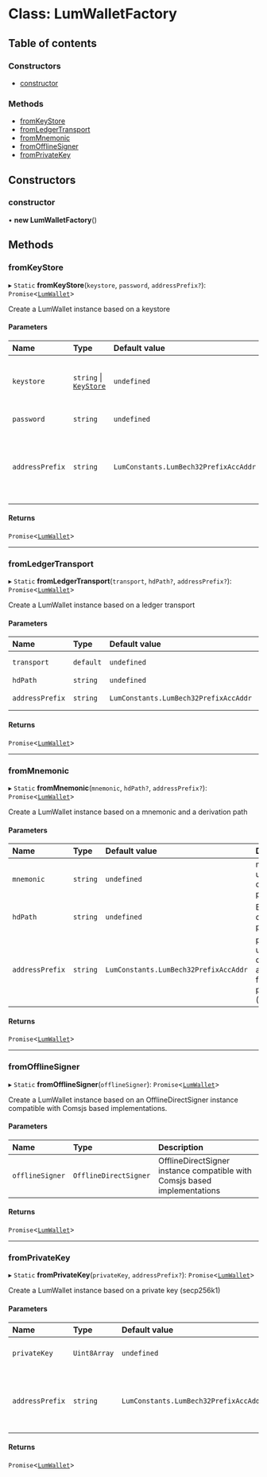 # Class: LumWalletFactory

## Table of contents

### Constructors

- [constructor](LumWalletFactory.md#constructor)

### Methods

- [fromKeyStore](LumWalletFactory.md#fromkeystore)
- [fromLedgerTransport](LumWalletFactory.md#fromledgertransport)
- [fromMnemonic](LumWalletFactory.md#frommnemonic)
- [fromOfflineSigner](LumWalletFactory.md#fromofflinesigner)
- [fromPrivateKey](LumWalletFactory.md#fromprivatekey)

## Constructors

### constructor

• **new LumWalletFactory**()

## Methods

### fromKeyStore

▸ `Static` **fromKeyStore**(`keystore`, `password`, `addressPrefix?`): `Promise`<[`LumWallet`](LumWallet.md)\>

Create a LumWallet instance based on a keystore

#### Parameters

| Name | Type | Default value | Description |
| :------ | :------ | :------ | :------ |
| `keystore` | `string` \| [`KeyStore`](../interfaces/LumUtils.KeyStore.md) | `undefined` | keystore used to decypher the private key |
| `password` | `string` | `undefined` | keystore password |
| `addressPrefix` | `string` | `LumConstants.LumBech32PrefixAccAddr` | prefix to use to derive the address from the public key (ex: lum) |

#### Returns

`Promise`<[`LumWallet`](LumWallet.md)\>

___

### fromLedgerTransport

▸ `Static` **fromLedgerTransport**(`transport`, `hdPath?`, `addressPrefix?`): `Promise`<[`LumWallet`](LumWallet.md)\>

Create a LumWallet instance based on a ledger transport

#### Parameters

| Name | Type | Default value | Description |
| :------ | :------ | :------ | :------ |
| `transport` | `default` | `undefined` | Ledger transport to use (https://github.com/LedgerHQ/ledgerjs) |
| `hdPath` | `string` | `undefined` | BIP44 derivation path |
| `addressPrefix` | `string` | `LumConstants.LumBech32PrefixAccAddr` | prefix to use to derive the address from the public key (ex: lum) |

#### Returns

`Promise`<[`LumWallet`](LumWallet.md)\>

___

### fromMnemonic

▸ `Static` **fromMnemonic**(`mnemonic`, `hdPath?`, `addressPrefix?`): `Promise`<[`LumWallet`](LumWallet.md)\>

Create a LumWallet instance based on a mnemonic and a derivation path

#### Parameters

| Name | Type | Default value | Description |
| :------ | :------ | :------ | :------ |
| `mnemonic` | `string` | `undefined` | mnemonic used to derive the private key |
| `hdPath` | `string` | `undefined` | BIP44 derivation path |
| `addressPrefix` | `string` | `LumConstants.LumBech32PrefixAccAddr` | prefix to use to derive the address from the public key (ex: lum) |

#### Returns

`Promise`<[`LumWallet`](LumWallet.md)\>

___

### fromOfflineSigner

▸ `Static` **fromOfflineSigner**(`offlineSigner`): `Promise`<[`LumWallet`](LumWallet.md)\>

Create a LumWallet instance based on an OfflineDirectSigner instance compatible with Comsjs based implementations.

#### Parameters

| Name | Type | Description |
| :------ | :------ | :------ |
| `offlineSigner` | `OfflineDirectSigner` | OfflineDirectSigner instance compatible with Comsjs based implementations |

#### Returns

`Promise`<[`LumWallet`](LumWallet.md)\>

___

### fromPrivateKey

▸ `Static` **fromPrivateKey**(`privateKey`, `addressPrefix?`): `Promise`<[`LumWallet`](LumWallet.md)\>

Create a LumWallet instance based on a private key (secp256k1)

#### Parameters

| Name | Type | Default value | Description |
| :------ | :------ | :------ | :------ |
| `privateKey` | `Uint8Array` | `undefined` | wallet private key (secp256k1) |
| `addressPrefix` | `string` | `LumConstants.LumBech32PrefixAccAddr` | prefix to use to derive the address from the public key (ex: lum) |

#### Returns

`Promise`<[`LumWallet`](LumWallet.md)\>

